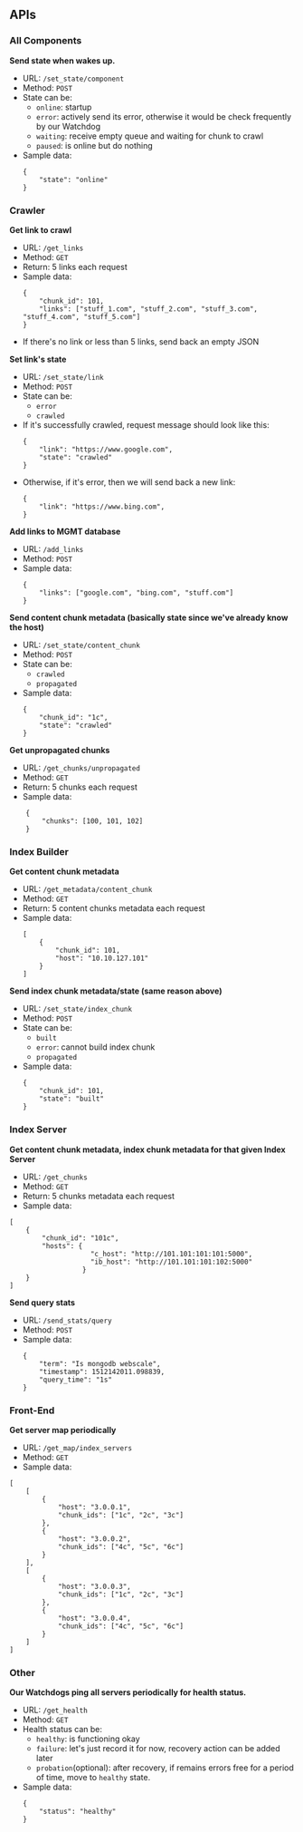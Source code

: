 ## APIs

### All Components

**Send state when wakes up.**
- URL: `/set_state/component`
- Method: `POST`
- State can be:
    - `online`: startup
    - `error`: actively send its error, otherwise it would be check frequently by our Watchdog
    - `waiting`: receive empty queue and waiting for chunk to crawl 
    - `paused`: is online but do nothing
- Sample data:
    ```
    {
        "state": "online"
    }
    ```
        
### Crawler   

**Get link to crawl**
- URL: `/get_links`
- Method: `GET`
- Return: 5 links each request
- Sample data:
    ```
    {
        "chunk_id": 101,
        "links": ["stuff_1.com", "stuff_2.com", "stuff_3.com", "stuff_4.com", "stuff_5.com"]
    }
    ```
- If there's no link or less than 5 links, send back an empty JSON

**Set link's state**
- URL: `/set_state/link`
- Method: `POST`
- State can be:
    - `error`
    - `crawled`
- If it's successfully crawled, request message should look like this:
    ```
    {
        "link": "https://www.google.com",
        "state": "crawled"
    }
    ```
- Otherwise, if it's error, then we will send back a new link:
    ```
    {
        "link": "https://www.bing.com",
    }
    ```

**Add links to MGMT database**
- URL: `/add_links`
- Method: `POST`
- Sample data:
    ```
    {
        "links": ["google.com", "bing.com", "stuff.com"]
    }
    ```

**Send content chunk metadata (basically state since we've already know the host)**
- URL: `/set_state/content_chunk`
- Method: `POST`
- State can be:
    - `crawled`
    - `propagated`
- Sample data:
    ```
    {
        "chunk_id": "1c",
        "state": "crawled"
    }
    ```

**Get unpropagated chunks**
- URL: `/get_chunks/unpropagated`
- Method: `GET`
- Return: 5 chunks each request
- Sample data:
```
    {
        "chunks": [100, 101, 102]
    }
```

### Index Builder

**Get content chunk metadata**
- URL: `/get_metadata/content_chunk`
- Method: `GET`
- Return: 5 content chunks metadata each request
- Sample data:
    ```
    [
        {
            "chunk_id": 101,
            "host": "10.10.127.101"
        }
    ]
    ```

**Send index chunk metadata/state (same reason above)**
- URL: `/set_state/index_chunk`
- Method: `POST`
- State can be: 
    - `built` 
    - `error`: cannot build index chunk
    - `propagated`
- Sample data:
    ```
    {
        "chunk_id": 101,
        "state": "built"
    }
    ```
    
### Index Server

**Get content chunk metadata, index chunk metadata for that given Index Server**
- URL: `/get_chunks`
- Method: `GET`
- Return:  5 chunks metadata each request
- Sample data:
```
[
    {
        "chunk_id": "101c",
        "hosts": {
                    "c_host": "http://101.101:101:101:5000",
                    "ib_host": "http://101.101:101:102:5000"
                  }
    }
]
```

**Send query stats**
- URL: `/send_stats/query`
- Method: `POST`
- Sample data:
    ```
    {
        "term": "Is mongodb webscale",
        "timestamp": 1512142011.098839,
        "query_time": "1s"
    }
    ```
    
### Front-End

**Get server map periodically**
- URL: `/get_map/index_servers`
- Method: `GET`
- Sample data:

```
[
    [
        { 
            "host": "3.0.0.1",
            "chunk_ids": ["1c", "2c", "3c"]
        },
        { 
            "host": "3.0.0.2",
            "chunk_ids": ["4c", "5c", "6c"]
        }    
    ],
    [
        { 
            "host": "3.0.0.3",
            "chunk_ids": ["1c", "2c", "3c"]
        },
        { 
            "host": "3.0.0.4",
            "chunk_ids": ["4c", "5c", "6c"]
        }  
    ]
]
```

### Other

**Our Watchdogs ping all servers periodically for health status.**
- URL: `/get_health`
- Method: `GET`
- Health status can be:
    - `healthy`: is functioning okay
    - `failure`: let's just record it for now, recovery action can be added later
    - `probation`(optional): after recovery, if remains errors free for a period of time, move to `healthy` state. 
- Sample data:
    ```
    {
        "status": "healthy"
    }
    ```

